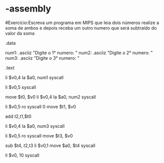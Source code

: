# -assembly
#Exercício:Escreva um programa em MIPS que leia dois números realize a soma de ambos e depois receba um outro numero que será subtraído do valor da soma

.data

num1: .asciiz "Digite o 1° numero: "
num2: .asciiz "Digite o 2° numero: "
num3: .asciiz "Digite o 3° numero: "

.text

li $v0,4 
la $a0, num1 
syscall 

li $v0,5 
syscall 

move $t0, $v0 
li $v0,4 
la $a0, num2 
syscall 

li $v0,5 ro
syscall 0
move $t1, $v0 

add $t2,$t1,$t0

li $v0,4 
la $a0, num3 
syscall 

li $v0,5 ro
syscall 
move $t3, $v0 

sub $t4, $t2,$t3
li $v0,1 
move $a0, $t4 
syscall 

li $v0, 10 
syscall
